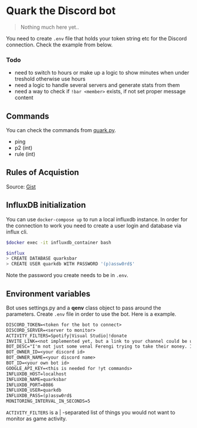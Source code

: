 # Quark the Discord bot

> Nothing much here yet..

You need to create `.env` file that holds your token string etc for the Discord connection. Check the example from below.

### Todo

- need to switch to hours or make up a logic to show minutes when under treshold otherwise use hours
- need a logic to handle several servers and generate stats from them
- need a way to check if `!bar <member>` exists, if not set proper message content

## Commands

You can check the commands from [quark.py](quark.py).

- ping
- p2 (int)
- rule (int)

## Rules of Acquistion

Source: [Gist](https://gist.githubusercontent.com/darkyen/120c46739985ebf3b39b/raw/5ef59ed209f580bf0a7885945e816445aea178e3/gistfile1.txt)

## InfluxDB initialization

You can use `docker-compose up` to run a local influxdb instance.
In order for the connection to work you need to create a user login and database via influx cli.

```bash
$docker exec -it influxdb_container bash

$influx
> CREATE DATABASE quarksbar
> CREATE USER quarkdb WITH PASSWORD '(p)assw0rd$'
```

Note the password you create needs to be in `.env`.

## Environment variables

Bot uses settings.py and a **qenv** class object to pass around the parameters. Create `.env` file in order to use the bot. Here is a example.

```txt
DISCORD_TOKEN=<token for the bot to connect>
DISCORD_SERVER=<server to monitor>
ACTIVITY_FILTERS=Spotify|Visual Studio|!donate
INVITE_LINK=<not implemented yet, but a link to your channel could be used>
BOT_DESC="I'm not just some venal Ferengi trying to take their money. I'm Quark, slayer of Klingons!"
BOT_OWNER_ID=<your discord id>
BOT_OWNER_NAME=<your discord name>
BOT_ID=<your own bot id>
GOOGLE_API_KEY=<this is needed for !yt commands>
INFLUXDB_HOST=localhost
INFLUXDB_NAME=quarksbar
INFLUXDB_PORT=8086
INFLUXDB_USER=quarkdb
INFLUXDB_PASS=(p)assw0rd$
MONITORING_INTERVAL_IN_SECONDS=5
```

`ACTIVITY_FILTERS` is a | -separated list of things you would not want to monitor as game activity.
